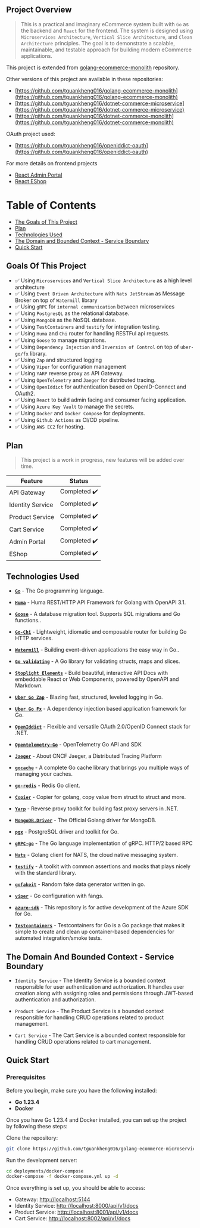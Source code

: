 ## Project Overview

> This is a practical and imaginary eCommerce system built with `Go` as the backend and `React` for the frontend. The system is designed using `Microservices Architecture`, `Vertical Slice Architecture`, and `Clean Architecture` principles. The goal is to demonstrate a scalable, maintainable, and testable approach for building modern eCommerce applications.

This project is extended from [golang-ecommerce-monolith](https://github.com/tguankheng016/golang-ecommerce-monolith) repository.

Other versions of this project are available in these repositories:

- [https://github.com/tguankheng016/golang-ecommerce-monolith](https://github.com/tguankheng016/golang-ecommerce-monolith)
- [https://github.com/tguankheng016/dotnet-commerce-microservice](https://github.com/tguankheng016/dotnet-commerce-microservice)
- [https://github.com/tguankheng016/dotnet-commerce-monolith](https://github.com/tguankheng016/dotnet-commerce-monolith)

OAuth project used:

- [https://github.com/tguankheng016/openiddict-oauth](https://github.com/tguankheng016/openiddict-oauth)

For more details on frontend projects

- [React Admin Portal](https://github.com/tguankheng016/golang-ecommerce-microservice/blob/main/apps/react/README.md)
- [React EShop](https://github.com/tguankheng016/golang-ecommerce-microservice/blob/main/apps/react-eshop/README.md)

# Table of Contents

- [The Goals of This Project](#the-goals-of-this-project)
- [Plan](#plan)
- [Technologies Used](#technologies-used)
- [The Domain and Bounded Context - Service Boundary](#the-domain-and-bounded-context---service-boundary)
- [Quick Start](#quick-start)

## Goals Of This Project

- ✅ Using `Microservices` and `Vertical Slice Architecture` as a high level architecture
- ✅ Using `Event Driven Architecture` with `Nats JetStream` as Message Broker on top of `Watermill` library
- ✅ Using `gRPC` for `internal communication` between microservices
- ✅ Using `PostgresQL` as the relational database.
- ✅ Using `MongoDB` as the NoSQL database.
- ✅ Using `TestContainers` and `testify` for integration testing.
- ✅ Using `Huma` and `Chi` router for handling RESTFul api requests.
- ✅ Using `Goose` to manage migrations.
- ✅ Using `Dependency Injection` and `Inversion of Control` on top of `uber-go/fx` library.
- ✅ Using `Zap` and structured logging
- ✅ Using `Viper` for configuration management
- ✅ Using `YARP` reverse proxy as API Gateway.
- ✅ Using `OpenTelemetry` and `Jaeger` for distributed tracing.
- ✅ Using `OpenIddict` for authentication based on OpenID-Connect and OAuth2.
- ✅ Using `React` to build admin facing and consumer facing application.
- ✅ Using `Azure Key Vault` to manage the secrets.
- ✅ Using `Docker` and `Docker Compose` for deployments.
- ✅ Using `Github Actions` as CI/CD pipeline.
- ✅ Using `AWS EC2` for hosting.

## Plan

> This project is a work in progress, new features will be added over time.

| Feature          | Status       |
| ---------------- | ------------ |
| API Gateway      | Completed ✔️ |
| Identity Service | Completed ✔️ |
| Product Service  | Completed ✔️ |
| Cart Service     | Completed ✔️ |
| Admin Portal     | Completed ✔️ |
| EShop            | Completed ✔️ |

## Technologies Used

- **[`Go`](https://github.com/golang/go)** - The Go programming language.

- **[`Huma`](https://github.com/danielgtaylor/huma)** - Huma REST/HTTP API Framework for Golang with OpenAPI 3.1.

- **[`Goose`](https://github.com/pressly/goose)** - A database migration tool. Supports SQL migrations and Go functions..

- **[`Go-Chi`](https://github.com/go-chi/chi)** - Lightweight, idiomatic and composable router for building Go HTTP services.

- **[`Watermill`](https://github.com/ThreeDotsLabs/watermill)** - Building event-driven applications the easy way in Go..

- **[`Go validating`](https://github.com/RussellLuo/validating)** - A Go library for validating structs, maps and slices.

- **[`Stoplight Elements`](https://github.com/stoplightio/elements)** - Build beautiful, interactive API Docs with embeddable React or Web Components, powered by OpenAPI and Markdown.

- **[`Uber Go Zap`](https://github.com/uber-go/zap)** - Blazing fast, structured, leveled logging in Go.

- **[`Uber Go Fx`](https://github.com/uber-go/fx)** - A dependency injection based application framework for Go.

- **[`OpenIddict`](https://github.com/openiddict/openiddict-core)** - Flexible and versatile OAuth 2.0/OpenID Connect stack for .NET.

- **[`Opentelemetry-Go`](https://github.com/open-telemetry/opentelemetry-go)** - OpenTelemetry Go API and SDK

- **[`Jaeger`](https://github.com/jaegertracing/jaeger)** - About
  CNCF Jaeger, a Distributed Tracing Platform

- **[`gocache`](https://github.com/eko/gocache)** - A complete Go cache library that brings you multiple ways of managing your caches.

- **[`go-redis`](https://github.com/redis/go-redis)** - Redis Go client.

- **[`Copier`](https://github.com/jinzhu/copier)** - Copier for golang, copy value from struct to struct and more.

- **[`Yarp`](https://github.com/microsoft/reverse-proxy)** - Reverse proxy toolkit for building fast proxy servers in .NET.

- **[`MongoDB.Driver`](https://github.com/mongodb/mongo-go-driver)** - The Official Golang driver for MongoDB.

- **[`pgx`](https://github.com/jackc/pgx)** - PostgreSQL driver and toolkit for Go.

- **[`gRPC-go`](https://github.com/grpc/grpc-go)** - The Go language implementation of gRPC. HTTP/2 based RPC

- **[`Nats`](https://github.com/nats-io/nats.go)** - Golang client for NATS, the cloud native messaging system.

- **[`testify`](https://github.com/stretchr/testify)** - A toolkit with common assertions and mocks that plays nicely with the standard library.

- **[`gofakeit`](https://github.com/brianvoe/gofakeit)** - Random fake data generator written in go.

- **[`viper`](https://github.com/spf13/viper)** - Go configuration with fangs.

- **[`azure-sdk`](https://github.com/Azure/azure-sdk-for-go)** - This repository is for active development of the Azure SDK for Go.

- **[`Testcontainers`](https://github.com/testcontainers/testcontainers-go)** - Testcontainers for Go is a Go package that makes it simple to create and clean up container-based dependencies for automated integration/smoke tests.

## The Domain And Bounded Context - Service Boundary

- `Identity Service` - The Identity Service is a bounded context responsible for user authentication and authorization. It handles user creation along with assigning roles and permissions through JWT-based authentication and authorization.

- `Product Service` - The Product Service is a bounded context responsible for handling CRUD operations related to product management.

- `Cart Service` - The Cart Service is a bounded context responsible for handling CRUD operations related to cart management.

## Quick Start

### Prerequisites

Before you begin, make sure you have the following installed:

- **Go 1.23.4**
- **Docker**

Once you have Go 1.23.4 and Docker installed, you can set up the project by following these steps:

Clone the repository:

```bash
git clone https://github.com/tguankheng016/golang-ecommerce-microservice.git
```

Run the development server:

```bash
cd deployments/docker-compose
docker-compose -f docker-compose.yml up -d
```

Once everything is set up, you should be able to access:

- Gateway: [http://localhost:5144](http://localhost:5144)
- Identity Service: [http://localhost:8000/api/v1/docs](http://localhost:8000/api/v1/docs)
- Product Service: [http://localhost:8001/api/v1/docs](http://localhost:8001/api/v1/docs)
- Cart Service: [http://localhost:8002/api/v1/docs](http://localhost:8002/api/v1/docs)
